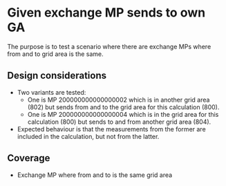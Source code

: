 # Given exchange MP sends to own GA

The purpose is to test a scenario where there are exchange MPs where from and to grid area is the same.

## Design considerations

- Two variants are tested:
    - One is MP 200000000000000002 which is in another grid area (802) but sends from and to the grid area for this
      calculation (800).
    - One is MP 200000000000000004 which is in the grid area for this calculation (800) but sends to and from another
      grid area (804).
- Expected behaviour is that the measurements from the former are included in the calculation, but not from the latter.

## Coverage

 - Exchange MP where from and to is the same grid area
